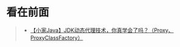 看在前面
====

> * <a href="https://blog.csdn.net/f641385712/article/details/89362021">【小家Java】JDK动态代理技术，你真学会了吗？（Proxy、ProxyClassFactory）</a>
